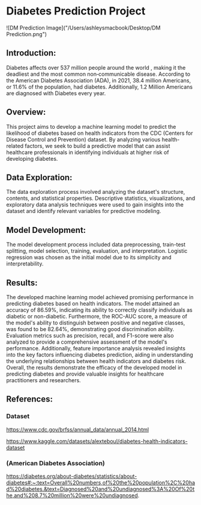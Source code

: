 # Diabetes Prediction Project

![DM Prediction Image]("/Users/ashleysmacbook/Desktop/DM Prediction.png")


## Introduction:
Diabetes affects  over 537 million people around the world , making it the deadliest and the most common non‐communicable disease.  According to the American Diabetes Association (ADA), in 2021, 38.4 million Americans, or 11.6% of the population, had diabetes. Additionally, 1.2 Million Americans are diagnosed with Diabetes every year.


## Overview:
This project aims to develop a machine learning model to predict the likelihood of diabetes based on health indicators from the CDC (Centers for Disease Control and Prevention) dataset. By analyzing various health-related factors, we seek to build a predictive model that can assist healthcare professionals in identifying individuals at higher risk of developing diabetes.


## Data Exploration:
The data exploration process involved analyzing the dataset's structure, contents, and statistical properties. Descriptive statistics, visualizations, and exploratory data analysis techniques were used to gain insights into the dataset and identify relevant variables for predictive modeling.

## Model Development:
The model development process included data preprocessing, train-test splitting, model selection, training, evaluation, and interpretation. Logistic regression was chosen as the initial model due to its simplicity and interpretability. 

## Results:
The developed machine learning model achieved promising performance in predicting diabetes based on health indicators. The model attained an accuracy of 86.59%, indicating its ability to correctly classify individuals as diabetic or non-diabetic. Furthermore, the ROC-AUC score, a measure of the model's ability to distinguish between positive and negative classes, was found to be 82.64%, demonstrating good discrimination ability. Evaluation metrics such as precision, recall, and F1-score were also analyzed to provide a comprehensive assessment of the model's performance. Additionally, feature importance analysis revealed insights into the key factors influencing diabetes prediction, aiding in understanding the underlying relationships between health indicators and diabetes risk. Overall, the results demonstrate the efficacy of the developed model in predicting diabetes and provide valuable insights for healthcare practitioners and researchers.

## References:

### Dataset

https://www.cdc.gov/brfss/annual_data/annual_2014.html

https://www.kaggle.com/datasets/alexteboul/diabetes-health-indicators-dataset

### (American Diabetes Association)

https://diabetes.org/about-diabetes/statistics/about-diabetes#:~:text=Overall%20numbers,of%20the%20population%2C%20had%20diabetes.&text=Diagnosed%20and%20undiagnosed%3A%20Of%20the,and%208.7%20million%20were%20undiagnosed.
